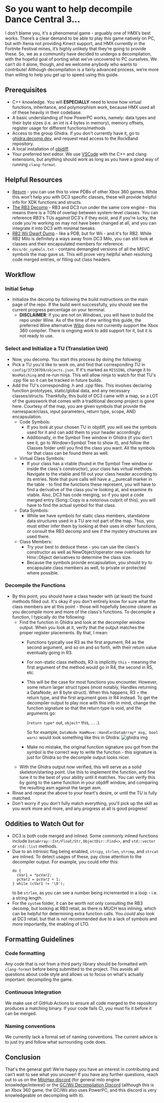 # So you want to help decompile Dance Central 3...
I don’t blame you, it's a phenomenal game - arguably one of HMX’s best works. There’s a clear demand to be able to play this game natively on PC, but with Xenia not providing Kinect support, and HMX currently in the Fortnite Festival mines, it’s highly unlikely that they’re going to provide these. So, we as a community have decided to undergo a decompilation, with the hopeful goal of porting what we’ve uncovered to PC ourselves. We can’t do it alone, though, and we welcome anybody who wants to contribute! Although decompilation is a fairly advanced process, we’re more than willing to help you get up to speed using this guide.

## Prerequisites
- C++ knowledge. You will **ESPECIALLY** need to know how virtual functions, inheritance, and polymorphism work, because HMX used all of these heavily in their codebase.
- A basic understanding of how PowerPC works, namely: data types and their byte sizes (i.e. an int is 4 bytes in memory), memory offsets, register usage for different functions/methods
- Access to the group Ghidra. If you don't currently have it, go to [ghidra.decomp.dev](ghidra.decomp.dev), and request read access to the RockBand repository.
- A local installation of [objdiff](https://github.com/encounter/objdiff).
- Your preferred text editor. We use [VSCode](https://code.visualstudio.com/) with the C++ and clang extensions, but anything should work as long as you have a good way of running `clang-format`.

## Helpful Resources
- [Resym](https://ergrelet.github.io/resym/) - you can use this to view PDBs of other Xbox 360 games. While this won't help you with DC3 specific classes, these will provide helpful info for XDK functions and structs.
- [The RB3 Decomp](https://github.com/DarkRTA/rb3) - RB3 and DC3 run under the same core engine - this means there is a TON of overlap between system-level classes. You can reference RB3's TUs against DC3's if they exist, and if you're lucky, the code you're working on may not have been changed at all, and you can integrate it into DC3 with minimal tweaks.
- [RB2 Wii Dwarf Dump](https://raw.githubusercontent.com/DarkRTA/rb3/refs/heads/master/doc/rb2_dump.cpp) - like a PDB, but for Wii - and it's for RB2. While RB2 Milo is definitely a ways away from DC3 Milo, you can still look at classes and their encapsulated members for reference.
- `docs/dc_symbols.txt` - contains demangled versions of all the MSVC symbols the map gave us. This will prove very helpful when resolving code merged entries, or filling out class headers.

## Workflow
### Initial Setup
- Initialize the decomp by following the build instructions on the main page of the repo. If the build went successfully, you should see the current progress percentage on your terminal.
  - **DISCLAIMER**: If you are not on Windows, you will have to build the repo under Wine. As of the time of me writing this guide, the preferred Wine alternative [Wibo](https://github.com/decompals/wibo) does not currently support the Xbox 360 compiler. There is ongoing work to add support for it, but it is not ready to use.
### Select and Initialize a TU (Translation Unit)
- Now, you decomp. You start this process by doing the following:
- Pick a TU you'd like to work on, and find that corresponding TU in `config/373307D9/objects.json`. If it's marked as `MISSING`, change it to `NonMatching` and re-run ninja. This will allow ninja to watch for that TU's .cpp file so it can be tracked in future builds.
- Add the TU's corresponding .h and .cpp files. This involves declaring function prototypes, static/global data, and any necessary classes/structs. Thankfully, this build of DC3 came with a map, so a LOT of the guesswork that comes with a traditional decomp project is gone here. Courtesy of the map, you are given symbols that provide the namespace/class, input parameters, return type, scope, AND encapsulation.
  - Code Symbols:
    - If you look at your chosen TU in objdiff, you will see the symbols used for it and can add them to your header accordingly.
    - Additionally, in the Symbol Tree window in Ghidra (if you don't see it, go to Window>Symbol Tree to show it), and follow the Classes folder until you find the class you want. All the symbols for that class can be found there as well.
  - Virtual Class Symbols:
    - If your class has a vtable (found in the Symbol Tree window or inside the class's constructor), your class has virtual methods. Navigate to the vtable and fill out your class header according to its entries. Note that pure calls will have a __purecall marker in the table - to find the functions these represent, you will have to find a derivative of the class you're looking at, and examine its vtable. Also, DC3 has code merging, so if you spot a code merged entry (Song::Copy is a notorious culprit of this), you will have to find the actual symbol for that class.
  - Data Symbols:
    - While we have symbols for static class members, standalone data structures used in a TU are not part of the map. Thus, you must either infer them by looking at their uses in other functions, or consult the RB3 decomp and see if the mystery structures are used there.
  - Class Members:
    - Try your best to deduce these - you can use the class's constructor as well as NewObject/operator new overloads for Hmx::Object derivatives to determine the class size.
    - Because the symbols provide encapsulation, you should try to encapsulate class members as well, to private or protected where possible.
### Decompile the Functions
- By this point, you should have a class header with (at least) the found methods filled out. It's okay if you don't entirely know for sure what the class members are at this point - those will hopefully become clearer as you decompile more and more of the class's functions. To decompile a function, I typically do the following:
  - Find the function in Ghidra and look at the decompiler window output. When you look at it, verify that the output matches the proper register placements. By that, I mean:
    - Functions typically use R3 as the first argument, R4 as the second argument, and so on and so forth, with their return value eventually going in R3.
    - For non-static class methods, R3 is implicitly `this` - meaning the first argument of the method would go in R4, the second in R5, etc.
    - This will be the case for most functions you encounter. However, some return larger struct types (most notably, Handles returning a DataNode, an 8 byte struct). When this happens, R3 = the return type, and the first argument goes in R4 instead. To get the decompiler output to play nice with this info in mind, change the function signature so that the return type is void, and the arguments go:
    
        (`return type*` out, `object*` this, `...`).

        So for example, `DataNode HamMove::Handle(DataArray* msg, bool warn)` would look something like this in Ghidra:
        ![ghidra img](images/ghidra_func_sig.PNG)

    - Make no mistake, the original function signature you got from the symbol is the correct way to write the function - this signature is just for Ghidra so the decompile output looks nicer.
  - With the Ghidra output now verified, this will serve as a solid skeleton/starting point. Use this to implement the function, and fine tune it to the best of your ability until it matches. You can verify this by going to the same function in your objdiff window, and comparing the resulting asm against the target asm.
- Rinse and repeat the above to your heart's desire, or until the TU is fully matched.
- Don't worry if you don't fully match everything, you'll pick up the skill as you work more and more, and any progress at all is good progress!

## Oddities to Watch Out for
- DC3 is both code merged and inlined. Some commonly inlined functions include `DataArray::Int/Float/Str`, `ObjectDir::Find<>`, and `std::vector` or `std::list` methods.
- Due to an intrinsic flag being enabled, `strcpy`, `strlen`, `strcmp`, and `strcat` are inlined. To detect usages of these, pay close attention to the decompiler output. For example, you could infer this:
  ```
  do {
    cVar1 = *pcVar2;
    pcVar2 = pcVar2 + 1;
  } while (cVar1 != '\0');
  ```
  to be `strlen`, as you can see a number being incremented in a loop - i.e. a string length.
- For the `system` folder, it can be worth not only consulting the RB3 decomp, but looking at RB3 retail, as there is MUCH less inlining, which can be helpful for determining extra function calls. You *could* also look at DC3 retail, but that is not recommended due to a lack of symbols and more importantly, the enabling of LTO.

## Formatting Guidelines

### Code formatting

Any code that is not from a third party library should be formatted with
`clang-format` before being submitted to the project. This avoids all questions
about code style and allows us to focus on what's actually important: decompiling the
game.

### Continuous Integration

We make use of GitHub Actions to ensure all code merged to the repository
produces a matching binary. If your code fails CI, you must fix it
before it can be merged.

### Naming conventions

We currently lack a formal set of naming conventions. The current advice is to
just try and follow what surrounding code does.

## Conclusion

That's the general gist! We’re happy you have an interest in contributing and can’t wait to see what you uncover! If you have any further questions, reach out to us on the [MiloHax discord](https://discord.gg/milohax) (for general milo engine knowledge/interest) or the [GC/Wii Decompilation Discord](https://discord.gg/hKx3FJJgrV) (although this is an Xbox 360 game, the GC/Wii also uses PowerPC, and this discord is very knowledgeable on decompiling with it).
